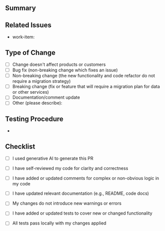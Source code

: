 ## Summary
<!-- Provide a brief description of the changes introduced by this PR -->

## Related Issues
<!-- List any related issues that this PR addresses or fixes -->
- work-item:

## Type of Change
<!-- Mark the appropriate option with an "x" -->
- [ ] Change doesn't affect products or customers
- [ ] Bug fix (non-breaking change which fixes an issue)
- [ ] Non-breaking change (the new functionality and code refactor do not require a migration strategy)
- [ ] Breaking change (fix or feature that will require a migration plan for data or other services)
- [ ] Documentation/comment update
- [ ] Other (please describe):

## Testing Procedure
<!-- Outline the testing process for this PR that others can follow locally.  -->
- 

## Checklist
<!-- Mark the appropriate options with an "x" -->
- [ ] I used generative AI to generate this PR
- [ ] I have self-reviewed my code for clarity and correctness
- [ ] I have added or updated comments for complex or non-obvious logic in my code
- [ ] I have updated relevant documentation (e.g., README, code docs)
- [ ] My changes do not introduce new warnings or errors
- [ ] I have added or updated tests to cover new or changed functionality
- [ ] All tests pass locally with my changes applied

